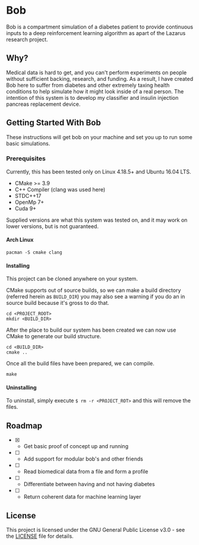 # Bob
Bob is a compartment simulation of a diabetes patient to provide continuous inputs to a deep reinforcement learning algorithm as apart of the Lazarus research project.

## Why?
Medical data is hard to get, and you can't perform experiments on people without sufficient backing, research, and funding. As a result, I have created Bob here to suffer from diabetes and other extremely taxing health conditions to help simulate how it might look inside of a real person. The intention of this system is to develop my classifier and insulin injection pancreas replacement device.

## Getting Started With Bob
These instructions will get bob on your machine and set you up to run some basic simulations.

### Prerequisites
Currently, this has been tested only on Linux 4.18.5+ and Ubuntu 16.04 LTS.
- CMake >= 3.9
- C++ Compiler (clang was used here)
- STDC++17
- OpenMp 7+
- Cuda 9+

Supplied versions are what this system was tested on, and it may work on lower versions, but is not guaranteed.

#### Arch Linux
```
pacman -S cmake clang
```
#### Installing
This project can be cloned anywhere on your system.

CMake supports out of source builds, so we can make a build directory (referred herein as `BUILD_DIR`) you may also see a warning if you do an in source build because it's gross to do that.
```
cd <PROJECT_ROOT>
mkdir <BUILD_DIR>
```
After the place to build our system has been created we can now use CMake to generate our build structure.
```
cd <BUILD_DIR>
cmake ..
```
Once all the build files have been prepared, we can compile.
```
make
```

#### Uninstalling
To uninstall, simply execute `$ rm -r <PROJECT_ROT>` and this will remove the files.

## Roadmap
- [x] - Get basic proof of concept up and running
- [ ] - Add support for modular bob's and other friends
- [ ] - Read biomedical data from a file and form a profile
- [ ] - Differentiate between having and not having diabetes
- [ ] - Return coherent data for machine learning layer

## License
This project is licensed under the GNU General Public License v3.0 - see the [LICENSE](https://github.com/jparr721/Bob/blob/master/LICENSE) file for details.
